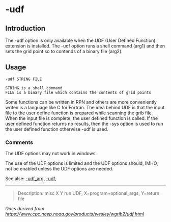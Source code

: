 # -udf

## Introduction

The -udf option is only available when the UDF
(User Defined Function) extension is installed.
The -udf option runs a shell command (arg1) and then
sets the grid point so to contends of a binary file (arg2).

## Usage

```
-udf STRING FILE

STRING is a shell command
FILE is a binary file which contains the contents of grid points
```

Some functions can be written in RPN and others are more
conveniently writen is a language like C for Fortran.
The idea behind UDF is that the input file to the user
define function is prepared while scanning the grib file.
When the input file is complete, the user defined function
is called. If the user defined function returns no results, then
the -sys option is used to run the user
defined function otherwise -udf is used.

### Comments

The UDF options may not work in windows.

The use of the UDF options is limited and the UDF options should, IMHO,
not be enabled unless the UDF options are needed.

See alse: [-udf_arg](./udf_arg.md),
[-udf](./udf.md),

---

> Description: misc X Y run UDF, X=program+optional_args, Y=return file

_Docs derived from <https://www.cpc.ncep.noaa.gov/products/wesley/wgrib2/udf.html>_

